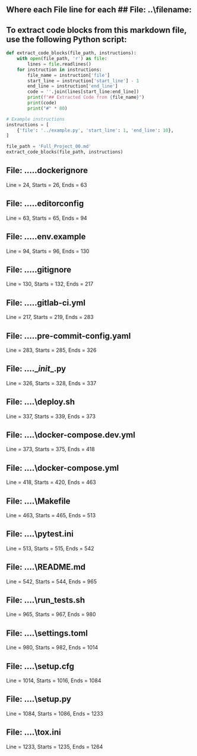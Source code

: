 ## Where each File line for each ## File: ..\filename: 

## To extract code blocks from this markdown file, use the following Python script:

```python
def extract_code_blocks(file_path, instructions):
    with open(file_path, 'r') as file:
        lines = file.readlines()
    for instruction in instructions:
        file_name = instruction['file']
        start_line = instruction['start_line'] - 1
        end_line = instruction['end_line']
        code = ''.join(lines[start_line:end_line])
        print(f"## Extracted Code from {file_name}")
        print(code)
        print("#" * 80)

# Example instructions
instructions = [
    {'file': '../example.py', 'start_line': 1, 'end_line': 10},
]

file_path = 'Full_Project_00.md'
extract_code_blocks(file_path, instructions)
```

## File: ..\..\.dockerignore
Line = 24, Starts = 26, Ends = 63

## File: ..\..\.editorconfig
Line = 63, Starts = 65, Ends = 94

## File: ..\..\.env.example
Line = 94, Starts = 96, Ends = 130

## File: ..\..\.gitignore
Line = 130, Starts = 132, Ends = 217

## File: ..\..\.gitlab-ci.yml
Line = 217, Starts = 219, Ends = 283

## File: ..\..\.pre-commit-config.yaml
Line = 283, Starts = 285, Ends = 326

## File: ..\..\__init__.py
Line = 326, Starts = 328, Ends = 337

## File: ..\..\deploy.sh
Line = 337, Starts = 339, Ends = 373

## File: ..\..\docker-compose.dev.yml
Line = 373, Starts = 375, Ends = 418

## File: ..\..\docker-compose.yml
Line = 418, Starts = 420, Ends = 463

## File: ..\..\Makefile
Line = 463, Starts = 465, Ends = 513

## File: ..\..\pytest.ini
Line = 513, Starts = 515, Ends = 542

## File: ..\..\README.md
Line = 542, Starts = 544, Ends = 965

## File: ..\..\run_tests.sh
Line = 965, Starts = 967, Ends = 980

## File: ..\..\settings.toml
Line = 980, Starts = 982, Ends = 1014

## File: ..\..\setup.cfg
Line = 1014, Starts = 1016, Ends = 1084

## File: ..\..\setup.py
Line = 1084, Starts = 1086, Ends = 1233

## File: ..\..\tox.ini
Line = 1233, Starts = 1235, Ends = 1264

